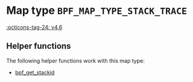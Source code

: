 # Map type `BPF_MAP_TYPE_STACK_TRACE`

<!-- [FEATURE_TAG](BPF_MAP_TYPE_STACK_TRACE) -->
[:octicons-tag-24: v4.6](https://github.com/torvalds/linux/commit/d5a3b1f691865be576c2bffa708549b8cdccda19)
<!-- [/FEATURE_TAG] -->

## Helper functions

The following helper functions work with this map type:

<!-- DO NOT EDIT MANUALLY -->
<!-- [MAP_HELPER_FUNC_REF] -->
 * [bpf_get_stackid](../helper-function/bpf_get_stackid.md)
<!-- [/MAP_HELPER_FUNC_REF] -->

